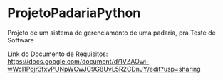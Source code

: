 # ProjetoPadariaPython
Projeto de um sistema de gerenciamento de uma padaria, pra Teste de Software

Link do Documento de Requisitos:
https://docs.google.com/document/d/1VZAQwi-wWcI1Pojr3fxvPUNpWCwJC9G8UvL5R2CDnJY/edit?usp=sharing
